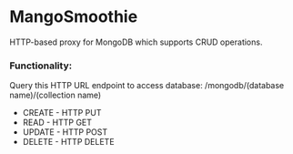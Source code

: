 # MangoSmoothie

HTTP-based proxy for MongoDB which supports CRUD operations.

### Functionality:
Query this HTTP URL endpoint to access database: /mongodb/(database name)/(collection name)
* CREATE - HTTP PUT
* READ - HTTP GET
* UPDATE - HTTP POST
* DELETE - HTTP DELETE
